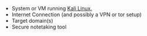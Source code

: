 
* System or VM running [Kali Linux.](https://www.kali.org/downloads/)
* Internet Connection (and possibly a VPN or tor setup)
* Target domain(s)
* Secure notetaking tool
